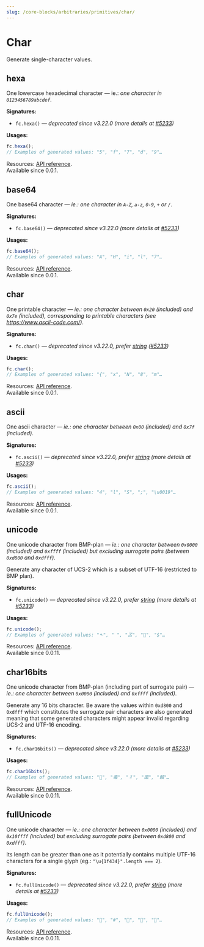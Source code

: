 ```yaml
---
slug: /core-blocks/arbitraries/primitives/char/
---
```


# Char

Generate single-character values.

## hexa

One lowercase hexadecimal character — ie.: _one character in `0123456789abcdef`_.

**Signatures:**

- `fc.hexa()` — _deprecated since v3.22.0 (more details at [#5233](https://github.com/dubzzz/fast-check/pull/5233))_

**Usages:**

```js
fc.hexa();
// Examples of generated values: "5", "f", "7", "d", "9"…
```

Resources: [API reference](https://fast-check.dev/api-reference/functions/hexa.html).  
Available since 0.0.1.

## base64

One base64 character — _ie.: one character in `A-Z`, `a-z`, `0-9`, `+` or `/`_.

**Signatures:**

- `fc.base64()` — _deprecated since v3.22.0 (more details at [#5233](https://github.com/dubzzz/fast-check/pull/5233))_

**Usages:**

```js
fc.base64();
// Examples of generated values: "A", "H", "i", "l", "7"…
```

Resources: [API reference](https://fast-check.dev/api-reference/functions/base64.html).  
Available since 0.0.1.

## char

One printable character — _ie.: one character between `0x20` (included) and `0x7e` (included), corresponding to printable characters (see https://www.ascii-code.com/)_.

**Signatures:**

- `fc.char()` — _deprecated since v3.22.0, prefer [string](https://fast-check.dev/docs/core-blocks/arbitraries/primitives/string/#string-1) ([#5233](https://github.com/dubzzz/fast-check/pull/5233))_

**Usages:**

```js
fc.char();
// Examples of generated values: "{", "x", "N", "8", "m"…
```

Resources: [API reference](https://fast-check.dev/api-reference/functions/char.html).  
Available since 0.0.1.

## ascii

One ascii character — _ie.: one character between `0x00` (included) and `0x7f` (included)_.

**Signatures:**

- `fc.ascii()` — _deprecated since v3.22.0, prefer [string](https://fast-check.dev/docs/core-blocks/arbitraries/primitives/string/#string-1) (more details at [#5233](https://github.com/dubzzz/fast-check/pull/5233))_

**Usages:**

```js
fc.ascii();
// Examples of generated values: "4", "l", "S", ";", "\u0019"…
```

Resources: [API reference](https://fast-check.dev/api-reference/functions/ascii.html).  
Available since 0.0.1.

## unicode

One unicode character from BMP-plan — _ie.: one character between `0x0000` (included) and `0xffff` (included) but excluding surrogate pairs (between `0xd800` and `0xdfff`)_.

Generate any character of UCS-2 which is a subset of UTF-16 (restricted to BMP plan).

**Signatures:**

- `fc.unicode()` — _deprecated since v3.22.0, prefer [string](https://fast-check.dev/docs/core-blocks/arbitraries/primitives/string/#string-1) (more details at [#5233](https://github.com/dubzzz/fast-check/pull/5233))_

**Usages:**

```js
fc.unicode();
// Examples of generated values: "⬑", "￺", "叾", "꟣", "$"…
```

Resources: [API reference](https://fast-check.dev/api-reference/functions/unicode.html).  
Available since 0.0.11.

## char16bits

One unicode character from BMP-plan (including part of surrogate pair) — _ie.: one character between `0x0000` (included) and `0xffff` (included)_.

Generate any 16 bits character. Be aware the values within `0xd800` and `0xdfff` which constitutes the surrogate pair characters are also generated meaning that some generated characters might appear invalid regarding UCS-2 and UTF-16 encoding.

**Signatures:**

- `fc.char16bits()` — _deprecated since v3.22.0 (more details at [#5233](https://github.com/dubzzz/fast-check/pull/5233))_

**Usages:**

```js
fc.char16bits();
// Examples of generated values: "", "毒", "丬", "縻", "贑"…
```

Resources: [API reference](https://fast-check.dev/api-reference/functions/char16bits.html).  
Available since 0.0.11.

## fullUnicode

One unicode character — _ie.: one character between `0x0000` (included) and `0x10ffff` (included) but excluding surrogate pairs (between `0xd800` and `0xdfff`)_.

Its length can be greater than one as it potentially contains multiple UTF-16 characters for a single glyph (eg.: `"\u{1f434}".length === 2`).

**Signatures:**

- `fc.fullUnicode()` — _deprecated since v3.22.0, prefer [string](https://fast-check.dev/docs/core-blocks/arbitraries/primitives/string/#string-1) (more details at [#5233](https://github.com/dubzzz/fast-check/pull/5233))_

**Usages:**

```js
fc.fullUnicode();
// Examples of generated values: "􅍫", "#", "󳥰", "񸻩", "񘙠"…
```

Resources: [API reference](https://fast-check.dev/api-reference/functions/fullUnicode.html).  
Available since 0.0.11.
